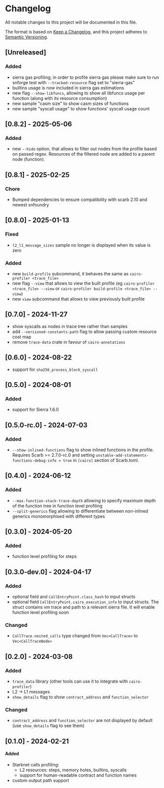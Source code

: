 # Changelog

All notable changes to this project will be documented in this file.

The format is based on [Keep a Changelog](https://keepachangelog.com/en/1.1.0/),
and this project adheres to [Semantic Versioning](https://semver.org/spec/v2.0.0.html).

## [Unreleased]

### Added

- sierra gas profiling; in order to profile sierra gas please make sure to run snforge test with `--tracked-resource` flag set to "sierra-gas"
- builtins usage is now included in sierra gas estimations
- new flag `--show-libfuncs`, allowing to show all libfuncs usage per function (along with its resource consumption)
- new sample "casm size" to show casm sizes of functions
- new sample "syscall usage" to show functions' syscall usage count

## [0.8.2] - 2025-05-06

### Added

- new `--hide` option, that allows to filter out nodes from the profile based on passed regex. Resources of the filtered
  node are added to a parent node (function).

## [0.8.1] - 2025-02-25

### Chore
- Bumped dependencies to ensure compatibility with scarb 2.10 and newest snfoundry

## [0.8.0] - 2025-01-13

### Fixed

- `l2_l1_message_sizes` sample no longer is displayed when its value is zero

### Added

- new `build-profile` subcommand, it behaves the same as `cairo-profiler <trace_file>`
- new flag `--view` that allows to view the built profile 
(eg `cairo-profiler <trace_file> --view` or `cairo-profiler build-profile <trace_file> --view`)
- new `view` subcommand that allows to view previously built profile

## [0.7.0] - 2024-11-27

- show syscalls as nodes in trace tree rather than samples
- add `--versioned-constants-path` flag to allow passing custom resource cost map
- remove `trace-data` crate in favour of `cairo-annotations`

## [0.6.0] - 2024-08-22

- support for `sha256_process_block_syscall`

## [0.5.0] - 2024-08-01

### Added

- support for Sierra 1.6.0

## [0.5.0-rc.0] - 2024-07-03

### Added

- `--show-inlined-functions` flag to show inlined functions in the profile. Requires Scarb >= 2.7.0-rc.0 and setting
  `unstable-add-statements-functions-debug-info = true` in `[cairo]` section of Scarb.toml.

## [0.4.0] - 2024-06-12

### Added

- `--max-function-stack-trace-depth` allowing to specify maximum depth of the function tree in function level profiling
- `--split-generics` flag allowing to differentiate between non-inlined generics monomorphised with different types
 
## [0.3.0] - 2024-05-20

### Added

- function level profiling for steps

## [0.3.0-dev.0] - 2024-04-17

### Added

- optional field and `CallEntryPoint.class_hash` to input structs
- optional field `CallEntryPoint.cairo_execution_info` to input structs. The struct contains vm trace and path to a
  relevant sierra file. It will enable function level profiling soon

### Changed

- `CallTrace.nested_calls` type changed from `Vec<CallTrace>` to `Vec<CallTraceNode>`

## [0.2.0] - 2024-03-08

### Added

- `trace_data` library (other tools can use it to integrate with `cairo-profiler`)
- L2 -> L1 messages
- `show_details` flag to show `contract_address` and `function_selector`

### Changed

- `contract_address` and `function_selector` are not displayed by default (use `show_details` flag to see them)

## [0.1.0] - 2024-02-21

#### Added

- Starknet calls profiling:
    - L2 resources: steps, memory holes, builtins, syscalls
    - support for human-readable contract and function names
- custom output path support

